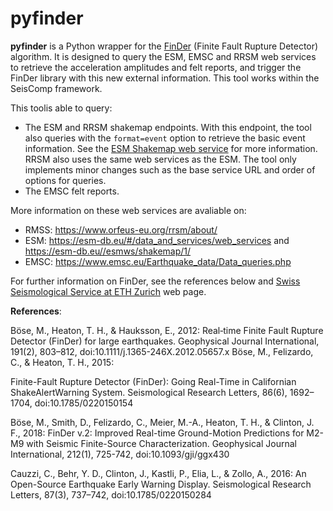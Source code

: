 # pyfinder
**pyfinder** is a Python wrapper for the [FinDer](https://docs.gempa.de/sed-eew/current/base/intro-finder.html#finder) (Finite Fault Rupture Detector) algorithm. It is designed to query the ESM, EMSC and RRSM web services to retrieve the acceleration amplitudes and felt reports, and trigger the FinDer library with this new external information. This tool works within the SeisComp framework.

This toolis able to query:
- The ESM and RRSM shakemap endpoints. With this endpoint, the tool also queries with the ```format=event``` option to retrieve the basic event information. See the [ESM Shakemap web service](https://esm-db.eu//esmws/shakemap/1/query-options.html) for more information. RRSM also uses the same web services as the ESM. The tool only implements minor changes such as the base service URL and order of options for queries.
- The EMSC felt reports.

More information on these web services are avaliable on:
- RMSS: https://www.orfeus-eu.org/rrsm/about/
- ESM: https://esm-db.eu/#/data_and_services/web_services and https://esm-db.eu//esmws/shakemap/1/
- EMSC: https://www.emsc.eu/Earthquake_data/Data_queries.php

For further information on FinDer, see the references below and [Swiss Seismological Service at ETH Zurich](http://www.seismo.ethz.ch/en/research-and-teaching/products-software/EEW/finite-fault-rupture-detector-finder/) web page.

**References**:

Böse, M., Heaton, T. H., & Hauksson, E., 2012: Real‐time Finite Fault Rupture Detector (FinDer) for large earthquakes. Geophysical Journal International, 191(2), 803–812, doi:10.1111/j.1365-246X.2012.05657.x
Böse, M., Felizardo, C., & Heaton, T. H., 2015:

Finite-Fault Rupture Detector (FinDer): Going Real-Time in Californian ShakeAlertWarning System. Seismological Research Letters, 86(6), 1692–1704, doi:10.1785/0220150154

Böse, M., Smith, D., Felizardo, C., Meier, M.-A., Heaton, T. H., & Clinton, J. F., 2018: FinDer v.2: Improved Real-time Ground-Motion Predictions for M2-M9 with Seismic Finite-Source Characterization. Geophysical Journal International, 212(1), 725-742, doi:10.1093/gji/ggx430

Cauzzi, C., Behr, Y. D., Clinton, J., Kastli, P., Elia, L., & Zollo, A., 2016: An Open-Source Earthquake Early Warning Display. Seismological Research Letters, 87(3), 737–742, doi:10.1785/0220150284
